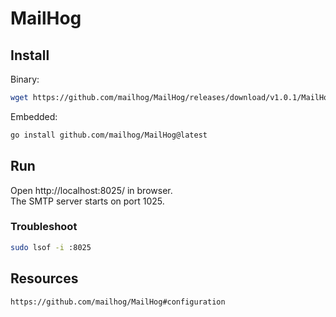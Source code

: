 # MailHog

## Install

Binary:
```sh
wget https://github.com/mailhog/MailHog/releases/download/v1.0.1/MailHog_linux_amd64
```

Embedded:
```sh
go install github.com/mailhog/MailHog@latest
```

## Run

Open http://localhost:8025/ in browser.   
The SMTP server starts on port 1025.

### Troubleshoot

```sh
sudo lsof -i :8025
```

## Resources

```html
https://github.com/mailhog/MailHog#configuration
```

